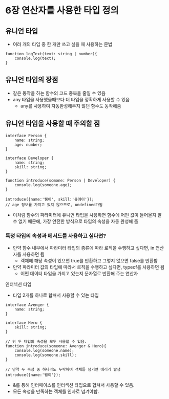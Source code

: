 # 6장 연산자를 사용한 타입 정의

## 유니언 타입

- 여러 개의 타입 중 한 개만 쓰고 싶을 때 사용하는 문법

```tsx
function logText(text: string | number){
	console.log(text);
}
```

## 유니언 타입의 장점

- 같은 동작을 하는 함수의 코드 중복을 줄일 수 있음
- any 타입을 사용했을때보다 더 타입을 정확하게 사용할 수 있음
    - any를 사용하여 자동완성해주지 않던 함수도 동작해줌

## 유니언 타입을 사용할 때 주의할 점

```tsx
interface Person {
	name: string;
	age: number;
}

interface Developer {
	name: string;
	skill: string;
}

function introduce(somone: Person | Developer) {
	console.log(someone.age);
}

introduce({name:'뮁이', skill:'큐에이'});
// age 정보를 가지고 있지 않으므로, undefined가됨
```

- 이처럼 함수의 파라미터에 유니언 타입을 사용하면 함수에 어떤 값이 들어올지 알 수 없기 때문에, 가장 안전한 방식으로 타입의 속성을 자동 완성해 줌

### 특정 타입의 속성과 메서드를 사용하고 싶다면?

- 만약 함수 내부에서 파라미터 타입의 종류에 따라 로직을 수행하고 싶다면, in 연산자를 사용하면 됨
    - 객체에 해당 속성이 있으면 true를 반환하고 그렇지 않으면 false를 반환함
- 만약 파라미터 값의 타입에 따라서 로직을 수행하고 싶다면, typeof를 사용하면 됨
    - 어떤 데이터 타입을 가지고 있는지 문자열로 반환해 주는 연산자

인터섹션 타입

- 타입 2개를 하나로 합쳐서 사용할 수 있는 타입

```tsx
interface Avenger {
	name: string;
}

interface Hero {
	skill: string;
}

// 위 두 타입의 속성을 모두 사용할 수 있음.
function introduce(someone: Avenger & Hero){
	console.log(someone.name);
	console.log(someone.skill);
}

// 만약 두 속성 중 하나라도 누락하여 객체를 넘기면 에러가 발생
introduce({name:'뮁이'});
```

- &를 통해 인터페이스를 인터섹션 타입으로 합쳐서 사용할 수 있음.
- 모든 속성을 만족하는 객체를 인자로 넘겨야함.
